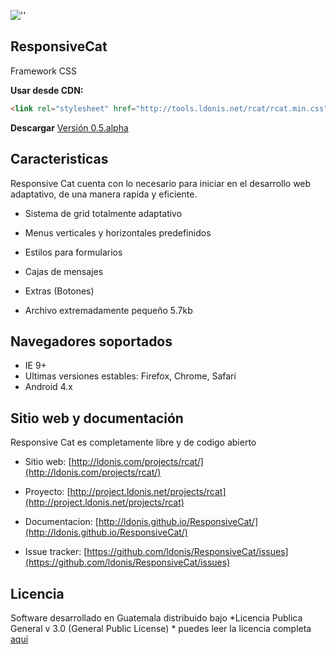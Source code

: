 ![''](http://tools.ldonis.net/rcat/rcat.png "Responsive cat")

ResponsiveCat
-----

Framework CSS



**Usar desde CDN:**

```html
<link rel="stylesheet" href="http://tools.ldonis.net/rcat/rcat.min.css">
```

**Descargar**
[Versión 0.5.alpha](https://github.com/ldonis/ResponsiveCat/archive/v0.5.alpha.zip)

Caracteristicas
---------------

Responsive Cat cuenta con lo necesario para iniciar en el desarrollo web adaptativo, de una manera rapida y eficiente.

* Sistema de grid totalmente adaptativo

* Menus verticales y horizontales predefinidos

* Estilos para formularios

* Cajas de mensajes

* Extras (Botones)

* Archivo extremadamente pequeño 5.7kb


Navegadores soportados
----------------------

* IE 9+
* Ultimas versiones estables: Firefox, Chrome, Safari 
* Android 4.x
 

Sitio web y documentación
----------------

Responsive Cat es completamente libre y de codigo abierto

* Sitio web: [http://ldonis.com/projects/rcat/](http://ldonis.com/projects/rcat/)

* Proyecto: [http://project.ldonis.net/projects/rcat](http://project.ldonis.net/projects/rcat)

* Documentacion: [http://ldonis.github.io/ResponsiveCat/](http://ldonis.github.io/ResponsiveCat/)

* Issue tracker: [https://github.com/ldonis/ResponsiveCat/issues](https://github.com/ldonis/ResponsiveCat/issues)
 

Licencia
----------------

Software desarrollado en Guatemala distribuido bajo *Licencia Publica General v 3.0 (General Public License) *  puedes leer la licencia completa [aqui](https://github.com/ldonis/ResponsiveCat/blob/master/LICENSE)

